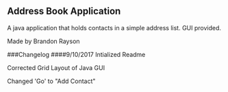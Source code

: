 ## Address Book Application


A java application that holds contacts in a simple address list. GUI provided.

Made by Brandon Rayson

###Changelog
####9/10/2017
Intialized Readme

Corrected Grid Layout of Java GUI

Changed 'Go' to "Add Contact"

